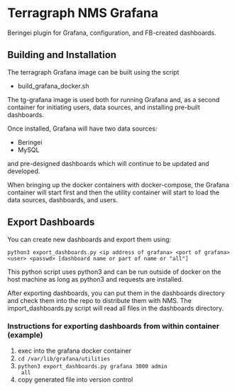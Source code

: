 # Terragraph NMS Grafana
Beringei plugin for Grafana, configuration, and FB-created dashboards.

## Building and Installation
The terragraph Grafana image can be built using the script
- build_grafana_docker.sh

The tg-grafana image is used both for running Grafana and, as a second
container for initiating users, data sources, and installing pre-built
dashboards.

Once installed, Grafana will have two data sources:
- Beringei
- MySQL

and pre-designed dashboards which will continue to be updated and developed.

When bringing up the docker containers with docker-compose, the Grafana
container
will start first and then the utility container will start to load the
data sources, dashboards, and users.




## Export Dashboards
You can create new dashboards and export them using:
```
python3 export_dashboards.py <ip address of grafana> <port of grafana>
<user> <passwd> [dashboard name or part of name or "all"]
```
This python script uses python3 and can be run outside of docker on the host
machine as long as python3 and requests are installed.

After exporting dashboards, you can put them in the dashboards directory and
check them into the repo to distribute them with NMS. The import_dashboards.py
script will read all files in the dashboards directory.

### Instructions for exporting dashboards from within container (example)
1. exec into the grafana docker container
2. <code>cd /var/lib/grafana/utilities</code>
3. <code>python3 export_dashboards.py grafana 3000 admin <admin password> all</code>
4. copy generated file into version control
